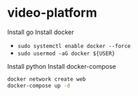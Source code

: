 # video-platform

Install go
Install docker
- `sudo systemctl enable docker --force`
- `sudo usermod -aG docker ${USER}`

Install python
Install docker-compose

```sh
docker network create web
docker-compose up -d
```